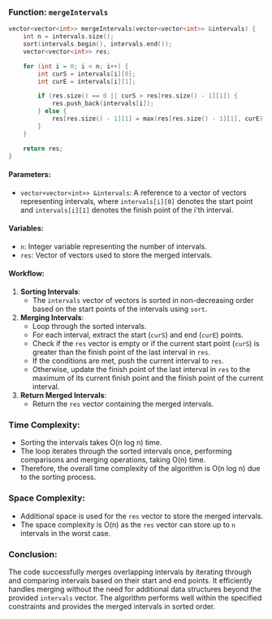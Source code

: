 ### Function: `mergeIntervals`
```cpp
vector<vector<int>> mergeIntervals(vector<vector<int>> &intervals) {
    int n = intervals.size();
    sort(intervals.begin(), intervals.end());
    vector<vector<int>> res;

    for (int i = 0; i < n; i++) {
        int curS = intervals[i][0];
        int curE = intervals[i][1];

        if (res.size() == 0 || curS > res[res.size() - 1][1]) {
            res.push_back(intervals[i]);
        } else {
            res[res.size() - 1][1] = max(res[res.size() - 1][1], curE);
        }
    }

    return res;
}
```

#### Parameters:
- `vector<vector<int>> &intervals`: A reference to a vector of vectors representing intervals, where `intervals[i][0]` denotes the start point and `intervals[i][1]` denotes the finish point of the i'th interval.

#### Variables:
- `n`: Integer variable representing the number of intervals.
- `res`: Vector of vectors used to store the merged intervals.

#### Workflow:
1. **Sorting Intervals**:
   - The `intervals` vector of vectors is sorted in non-decreasing order based on the start points of the intervals using `sort`.
2. **Merging Intervals**:
   - Loop through the sorted intervals.
   - For each interval, extract the start (`curS`) and end (`curE`) points.
   - Check if the `res` vector is empty or if the current start point (`curS`) is greater than the finish point of the last interval in `res`.
   - If the conditions are met, push the current interval to `res`.
   - Otherwise, update the finish point of the last interval in `res` to the maximum of its current finish point and the finish point of the current interval.
3. **Return Merged Intervals**:
   - Return the `res` vector containing the merged intervals.

### Time Complexity:
- Sorting the intervals takes O(n log n) time.
- The loop iterates through the sorted intervals once, performing comparisons and merging operations, taking O(n) time.
- Therefore, the overall time complexity of the algorithm is O(n log n) due to the sorting process.

### Space Complexity:
- Additional space is used for the `res` vector to store the merged intervals.
- The space complexity is O(n) as the `res` vector can store up to `n` intervals in the worst case.

### Conclusion:
The code successfully merges overlapping intervals by iterating through and comparing intervals based on their start and end points. It efficiently handles merging without the need for additional data structures beyond the provided `intervals` vector. The algorithm performs well within the specified constraints and provides the merged intervals in sorted order.



